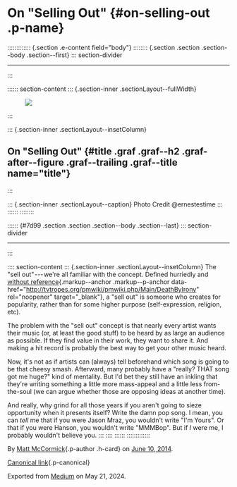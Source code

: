 <div>

# On "Selling Out" {#on-selling-out .p-name}

</div>

::::::::::::: {.section .e-content field="body"}
:::::::: {.section .section .section--body .section--first}
::: section-divider

------------------------------------------------------------------------
:::

:::::: section-content
::: {.section-inner .sectionLayout--fullWidth}
<figure class="graf graf--figure graf--layoutFillWidth graf--leading">
<img
src="https://cdn-images-1.medium.com/max/2560/desat/multiply/red/60/overlay/red/1*kaqAhHElbEQMN7rfUtTyeA.jpeg"
class="graf-image" data-image-id="1*kaqAhHElbEQMN7rfUtTyeA.jpeg"
data-width="700" data-height="467" data-filter="red" />
</figure>
:::

::: {.section-inner .sectionLayout--insetColumn}
## On "Selling Out" {#title .graf .graf--h2 .graf-after--figure .graf--trailing .graf--title name="title"}
:::

::: {.section-inner .sectionLayout--caption}
Photo Credit \@ernestestime
:::
::::::
::::::::

:::::: {#7d99 .section .section .section--body .section--last}
::: section-divider

------------------------------------------------------------------------
:::

:::: section-content
::: {.section-inner .sectionLayout--insetColumn}
The "sell out" --- we're all familiar with the concept. Defined
hurriedly and [without
reference](http://tvtropes.org/pmwiki/pmwiki.php/Main/DeathByIrony){.markup--anchor
.markup--p-anchor
data-href="http://tvtropes.org/pmwiki/pmwiki.php/Main/DeathByIrony"
rel="noopener" target="_blank"}, a "sell out" is someone who creates for
popularity, rather than for some higher purpose (self-expression,
religion, etc).

The problem with the "sell out" concept is that nearly every artist
wants their music (or, at least the good stuff) to be heard by as large
an audience as possible. If they find value in their work, they want to
share it. And making a hit record is probably the best way to get your
other music heard.

Now, it's not as if artists can (always) tell beforehand which song is
going to be that cheesy smash. Afterward, many probably have a "really?
THAT song got me huge?" kind of mentality. But I'd bet they still have
an inkling that they're writing something a little more mass-appeal and
a little less from-the-soul (we can argue whether those are opposing
ideas at another time).

And really, why grind for all those years if you aren't going to sieze
opportunity when it presents itself? Write the damn pop song. I mean,
you can *tell* me that if you were Jason Mraz, you wouldn't write "I'm
Yours". Or that if you were Hanson, you wouldn't write "MMMBop". But if
*I* were me, I probably wouldn't believe you.
:::
::::
::::::
:::::::::::::

By [Matt McCormick](https://medium.com/@mattcmccormick){.p-author
.h-card} on [June 10, 2014](https://medium.com/p/b949a1838c02).

[Canonical
link](https://medium.com/@mattcmccormick/on-selling-out-b949a1838c02){.p-canonical}

Exported from [Medium](https://medium.com) on May 21, 2024.
